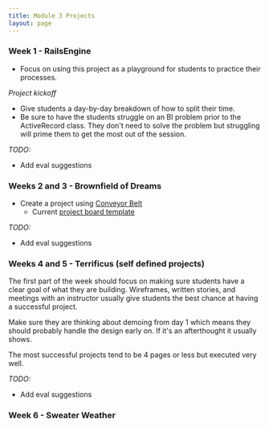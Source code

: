 ```yaml
---
title: Module 3 Projects
layout: page
---
```


### Week 1 - RailsEngine

* Focus on using this project as a playground for students to practice their processes.

*Project kickoff*

* Give students a day-by-day breakdown of how to split their time.
* Be sure to have the students struggle on an BI problem prior to the ActiveRecord class. They don't need to solve the problem but struggling will prime them to get the most out of the session.

*TODO:*

* Add eval suggestions

### Weeks 2 and 3 - Brownfield of Dreams

* Create a project using [Conveyor Belt](http://conveyorbelt.herokuapp.com/)
  * Current [project board template](https://github.com/turingschool-examples/brownfield-of-dreams/projects/1)

*TODO:*

* Add eval suggestions


### Weeks 4 and 5 - Terrificus (self defined projects)

The first part of the week should focus on making sure students have a clear goal of what they are building. Wireframes, written stories, and meetings with an instructor usually give students the best chance at having a successful project.

Make sure they are thinking about demoing from day 1 which means they should probably handle the design early on. If it's an afterthought it usually shows.

The most successful projects tend to be 4 pages or less but executed very well.

*TODO:*

* Add eval suggestions

### Week 6 - Sweater Weather

